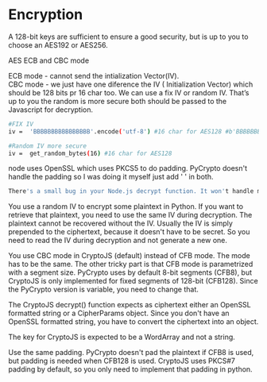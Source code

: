 # Encryption

A 128-bit keys are sufficient to ensure a good security, but is up to you to choose an AES192 or AES256.


AES ECB and CBC mode

ECB mode - cannot send the intialization Vector(IV).\
CBC mode -  we just have one diference the IV ( Initialization Vector) which should be 128 bits pr 16 char too. We can use a fix IV or random IV. That’s up to you the random is more secure both should be passed to the Javascript for decryption.

```bash
#FIX IV
iv =  'BBBBBBBBBBBBBBBB'.encode('utf-8') #16 char for AES128 #b'BBBBBBBBBBBBBBBB'
```

```bash
#Random IV more secure
iv =  get_random_bytes(16) #16 char for AES128
```

 node uses OpenSSL which uses PKCS5 to do padding. PyCrypto doesn't handle the padding so I was doing it myself just add ' ' in both.
 
 
 ```bash
 There's a small bug in your Node.js decrypt function. It won't handle multiple - or multiple /. Also, in decrypt, you need to replace _ with /, not the other way around. You can simply replace that line with: var input = input.replace(/\-/g, '+').replace(/_/g, '/'); 
 ```
 
 
 
 You use a random IV to encrypt some plaintext in Python. If you want to retrieve that plaintext, you need to use the same IV during decryption. The plaintext cannot be recovered without the IV. Usually the IV is simply prepended to the ciphertext, because it doesn't have to be secret. So you need to read the IV during decryption and not generate a new one.

You use CBC mode in CryptoJS (default) instead of CFB mode. The mode has to be the same. The other tricky part is that CFB mode is parametrized with a segment size. PyCrypto uses by default 8-bit segments (CFB8), but CryptoJS is only implemented for fixed segments of 128-bit (CFB128). Since the PyCrypto version is variable, you need to change that.

The CryptoJS decrypt() function expects as ciphertext either an OpenSSL formatted string or a CipherParams object. Since you don't have an OpenSSL formatted string, you have to convert the ciphertext into an object.

The key for CryptoJS is expected to be a WordArray and not a string.

Use the same padding. PyCrypto doesn't pad the plaintext if CFB8 is used, but padding is needed when CFB128 is used. CryptoJS uses PKCS#7 padding by default, so you only need to implement that padding in python.
 

